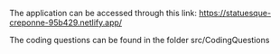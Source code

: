 The application can be accessed through this link:
https://statuesque-creponne-95b429.netlify.app/

The coding questions can be found in the folder src/CodingQuestions

